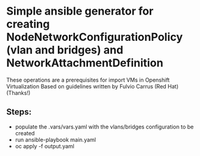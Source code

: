 # Simple ansible generator for creating NodeNetworkConfigurationPolicy (vlan and bridges) and NetworkAttachmentDefinition

These operations are a prerequisites for import VMs in Openshift Virtualization
Based on guidelines written by Fulvio Carrus (Red Hat)(Thanks!) 

## Steps:
- populate the .vars/vars.yaml with the vlans/bridges configuration to be created
- run ansible-playbook main.yaml
- oc apply -f output.yaml